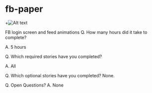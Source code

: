 fb-paper
========
+![Alt text](https://raw.githubusercontent.com/shivajaini/fb-paper/master/fb-paper.gif "FB Paper")



FB login screen and feed animations
Q. How many hours did it take to complete?

A. 5 hours

Q. Which required stories have you completed?

A. All

Q. Which optional stories have you completed?
None. 

Q. Open Questions?
A. None
